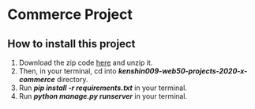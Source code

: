# Commerce Project

## How to install this project

1. Download the zip code [here](https://github.com/me50/kenshin009/archive/refs/heads/web50/projects/2020/x/commerce.zip) and unzip it.
2. Then, in your terminal, cd into ***kenshin009-web50-projects-2020-x-commerce*** directory.
3. Run ***pip install -r requirements.txt*** in your terminal.
4. Run ***python manage.py runserver*** in your terminal.
